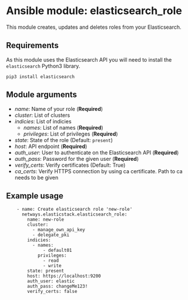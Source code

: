 Ansible module: elasticsearch_role
===

This module creates, updates and deletes roles from your Elasticsearch.

Requirements
---

As this module uses the Elasticsearch API you will need to install the `elasticsearch` Python3 library.
```
pip3 install elasticsearch
```

Module arguments
---

* *name*: Name of your role (**Required**)
* *cluster*: List of clusters
* *indicies*: List of indicies
  * *names*: List of names (**Required**)
  * *privileges*: List of privileges (**Required**)
* *state*: State of the role (Default: `present`)
* *host*: API endpoint (**Required**)
* *auth_user*: User to authenticate on the Elasticsearch API (**Required**)
* *auth_pass*: Password for the given user (**Required**)
* *verify_certs*: Verify certificates (Default: True)
* *ca_certs*: Verify HTTPS connection by using ca certificate. Path to ca needs to be given

Example usage
---
```
    - name: Create elasticsearch role 'new-role'
      netways.elasticstack.elasticsearch_role:
        name: new-role
        cluster:
          - manage_own_api_key
          - delegate_pki
        indicies:
          - names:
              - default01
            privileges:
              - read
              - write
        state: present
        host: https://localhost:9200
        auth_user: elastic
        auth_pass: changeMe123!
        verify_certs: false
```